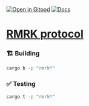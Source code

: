 [![Open in Gitpod](https://img.shields.io/badge/Open_in-Gitpod-white?logo=gitpod)](https://gitpod.io/#FOLDER=rmrk/https://github.com/gear-foundation/dapps)
[![Docs](https://img.shields.io/github/actions/workflow/status/gear-foundation/dapps/contracts-docs.yml?logo=rust&label=docs)](https://dapps.gear.rs/rmrk_io)

# [RMRK protocol](https://wiki.gear-tech.io/docs/examples/rmrk)

### 🏗️ Building

```sh
cargo b -p "rmrk*"
```

### ✅ Testing

```sh
cargo t -p "rmrk*"
```
